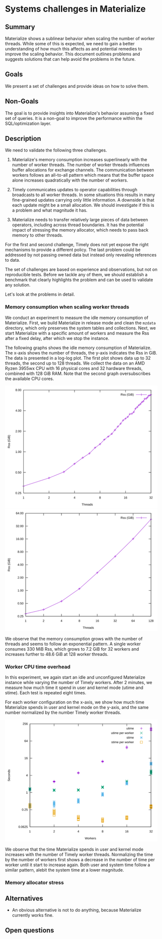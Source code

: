 # Systems challenges in Materialize

## Summary

<!--
// Brief, high-level overview. A few sentences long.
// Be sure to capture the customer impact - framing this as a release note may be useful.
-->

Materialize shows a sublinear behavior when scaling the number of worker threads.
While some of this is expected, we need to gain a better understanding of how much this affects as and potential remedies to improve the scaling behavior.
This document outlines problems and suggests solutions that can help avoid the problems in the future.

## Goals

<!--
// Enumerate the concrete goals that are in scope for the project.
-->

We present a set of challenges and provide ideas on how to solve them.

## Non-Goals

<!--
// Enumerate potential goals that are explicitly out of scope for the project
// ie. what could we do or what do we want to do in the future - but are not doing now
-->

The goal is to provide insights into Materialize's behavior assuming a fixed set of queries.
It is a non-goal to improve the performance within the SQL/optimization layer.

## Description

<!--
// Describe the approach in detail. If there is no clear frontrunner, feel free to list all approaches in alternatives.
// If applicable, be sure to call out any new testing/validation that will be required
-->

We need to validate the following three challenges.

1. Materialize's memory consumption increases superlinearly with the number of worker threads.
   The number of worker threads influences buffer allocations for exchange channels.
   The communication between workers follows an all-to-all pattern which means that the buffer space alone increases quadratically with the number of workers.

2. Timely communicates updates to operator capabilities through broadcasts to all worker threads.
   In some situations this results in many fine-grained updates carrying only little information.
   A downside is that each update might be a small allocation.
   We should investigate if this is a problem and what magnitude it has.

3. Materialize needs to transfer relatively large pieces of data between operators, including across thread boundaries.
   It has the potential impact of stressing the memory allocator, which needs to pass back memory to other threads.

For the first and second challenge, Timely does not yet expose the right mechanisms to provide a different policy.
The last problem could be addressed by not passing owned data but instead only revealing references to data.

The set of challenges are based on experience and observations, but not on reproducible tests.
Before we tackle any of them, we should establish a benchmark that clearly highlights the problem and can be used to validate any solution.

Let's look at the problems in detail.

### Memory consumption when scaling worker threads

We conduct an experiment to measure the idle memory consumption of Materialize.
First, we build Materialize in release mode and clean the `mzdata` directory, which only preserves the system tables and collections.
Next, we start Materialize with a specific amount of workers and measure the Rss after a fixed delay, after which we stop the instance.

The following graphs shows the idle memory consumption of Materialize.
The x-axis shows the number of threads, the y-axis indicates the Rss in GiB.
The data is presented in a log-log plot.
The first plot shows data up to 32 threads, the second up to 128 threads.
We collect the data on an AMD Ryzen 3955wx CPU with 16 physical cores and 32 hardware threads, combined with 128 GiB RAM.
Note that the second graph oversubscribes the available CPU cores.

![32 workers](20210707_systems_challenges/idle_memory/idle_memory_32.svg)
![128 workers](20210707_systems_challenges/idle_memory/idle_memory_128.svg)

We observe that the memory consumption grows with the number of threads and seems to follow an exponential pattern.
A single worker consumes 330 MiB Rss, which grows to 7.2 GiB for 32 workers and increases further to 48.6 GiB at 128 worker threads.

### Worker CPU time overhead

In this experiment, we again start an idle and unconfigured Materialize instance while varying the number of Timely workers.
After 2 minutes, we measure how much time it spend in user and kernel mode (utime and stime).
Each test is repeated eight times.

For each worker configuration on the x-axis, we show how much time Materialize spends in user and kernel mode on the y-axis, and the same number normalized by the number Timely worker threads.

![idle stat up to 32 workers](20210707_systems_challenges/idle_stat/idle_stat.svg)

We observe that the time Materialize spends in user and kernel mode increases with the number of Timely worker threads.
Normalizing the time by the number of workers first shows a decrease in the number of time per worker until it start to increase again.
Both user and system time follow a similar pattern, alebit the system time at a lower magnitude.

### Memory allocator stress

## Alternatives

* An obvious alternative is not to do anything, because Materialize currently works fine.

<!--
// Similar to the Description section. List of alternative approaches considered, pros/cons or why they were not chosen
-->

## Open questions

<!--
// Anything currently unanswered that needs specific focus. This section may be expanded during the doc meeting as
// other unknowns are pointed out.
// These questions may be technical, product, or anything in-between.
-->
